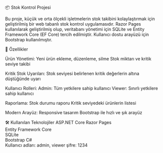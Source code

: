 📦 Stok Kontrol Projesi

Bu proje, küçük ve orta ölçekli işletmelerin stok takibini kolaylaştırmak için geliştirilmiş bir web tabanlı stok kontrol uygulamasıdır.
Razor Pages kullanılarak geliştirilmiş olup, veritabanı yönetimi için SQLite ve Entity Framework Core (EF Core) tercih edilmiştir.
Kullanıcı dostu arayüzü için Bootstrap kullanılmıştır.

🚀 Özellikler

Ürün Yönetimi:
Yeni ürün ekleme, düzenleme, silme
Stok miktarı ve kritik seviye takibi

Kritik Stok Uyarıları:
Stok seviyesi belirlenen kritik değerlerin altına düştüğünde uyarı

Kullanıcı Rolleri:
Admin: Tüm yetkilere sahip kullanıcı 
Viewer: Sınırlı yetkilere sahip kullanıcı 

Raporlama:
Stok durumu raporu
Kritik seviyedeki ürünlerin listesi

Modern Arayüz:
Responsive tasarım
Bootstrap ile hızlı ve şık arayüz

🛠️ Kullanılan Teknolojiler
ASP.NET Core Razor Pages	
Entity Framework Core	
SQLite	
Bootstrap
C#	
Kullanıcı adları: admin, viewer
şifre: 1234
